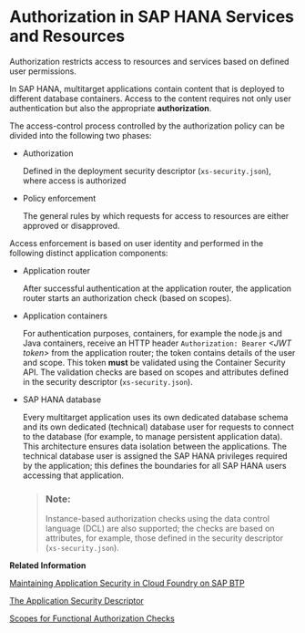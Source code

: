 <!-- loioe8dde5fb0d484a26beb6e11a71de51f9 -->

# Authorization in SAP HANA Services and Resources

Authorization restricts access to resources and services based on defined user permissions.

In SAP HANA, multitarget applications contain content that is deployed to different database containers. Access to the content requires not only user authentication but also the appropriate **authorization**.

The access-control process controlled by the authorization policy can be divided into the following two phases:

-   Authorization

    Defined in the deployment security descriptor \(`xs-security.json`\), where access is authorized

-   Policy enforcement

    The general rules by which requests for access to resources are either approved or disapproved.


Access enforcement is based on user identity and performed in the following distinct application components:

-   Application router

    After successful authentication at the application router, the application router starts an authorization check \(based on scopes\).

-   Application containers

    For authentication purposes, containers, for example the node.js and Java containers, receive an HTTP header `Authorization: Bearer` *<JWT token\>* from the application router; the token contains details of the user and scope. This token **must** be validated using the Container Security API. The validation checks are based on scopes and attributes defined in the security descriptor \(`xs-security.json`\).

-   SAP HANA database

    Every multitarget application uses its own dedicated database schema and its own dedicated \(technical\) database user for requests to connect to the database \(for example, to manage persistent application data\). This architecture ensures data isolation between the applications. The technical database user is assigned the SAP HANA privileges required by the application; this defines the boundaries for all SAP HANA users accessing that application.

    > ### Note:  
    > Instance-based authorization checks using the data control language \(DCL\) are also supported; the checks are based on attributes, for example, those defined in the security descriptor \(`xs-security.json`\).


**Related Information**  


[Maintaining Application Security in Cloud Foundry on SAP BTP](maintaining-application-security-in-cloud-foundry-on-sap-btp-35d910e.md "Set up the security components required in the context of multitarget applications on SAP BTP .")

[The Application Security Descriptor](the-application-security-descriptor-3bfb120.md "A file that defines the details of the authentication methods and authorization types to use for access to your application.")

[Scopes for Functional Authorization Checks](scopes-for-functional-authorization-checks-598e75b.md "Authorization in the application router and container are handled by scopes. Scopes are groupings of functional organizations defined by the application.")


